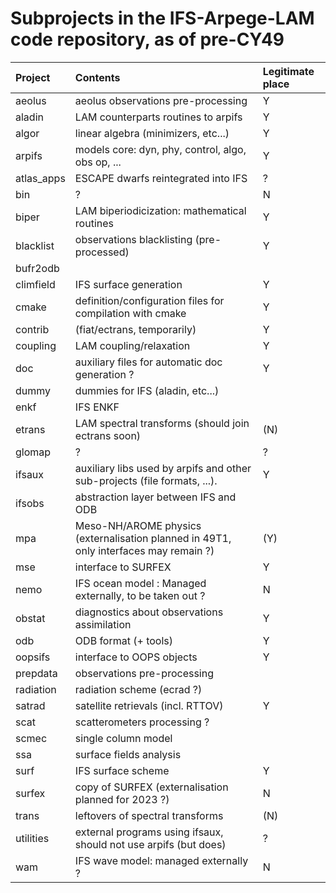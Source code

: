 Subprojects in the IFS-Arpege-LAM code repository, as of pre-CY49
=================================================================

| Project | Contents | Legitimate place |
|:-----------------|:-----------------|:----------------------|
| aeolus | aeolus observations pre-processing | Y |
| aladin | LAM counterparts routines to arpifs | Y |
| algor | linear algebra (minimizers, etc...) | Y |
| arpifs | models core: dyn, phy, control, algo, obs op, ... | Y |
| atlas\_apps | ESCAPE dwarfs reintegrated into IFS | ? |
| bin | ? | N |
| biper | LAM biperiodicization: mathematical routines | Y |
| blacklist | observations blacklisting (pre-processed) | Y |
| bufr2odb |  |  |
| climfield | IFS surface generation | Y |
| cmake | definition/configuration files for compilation with cmake | Y |
| contrib | (fiat/ectrans, temporarily) | Y |
| coupling | LAM coupling/relaxation | Y |
| doc | auxiliary files for automatic doc generation ? | Y |
| dummy | dummies for IFS (aladin, etc...) |  |
| enkf | IFS ENKF |  |
| etrans | LAM spectral transforms (should join ectrans soon) | (N) |
| glomap | ? | ? |
| ifsaux | auxiliary libs used by arpifs and other sub-projects (file formats, ...). | Y |
| ifsobs | abstraction layer between IFS and ODB |  |
| mpa | Meso-NH/AROME physics (externalisation planned in 49T1, only interfaces may remain ?) | (Y) |
| mse | interface to SURFEX | Y |
| nemo | IFS ocean model : Managed externally, to be taken out ? | N |
| obstat | diagnostics about observations assimilation | Y |
| odb | ODB format (+ tools) | Y |
| oopsifs | interface to OOPS objects | Y |
| prepdata | observations pre-processing |  |
| radiation | radiation scheme (ecrad ?) |  |
| satrad | satellite retrievals (incl. RTTOV) | Y |
| scat | scatterometers processing ? |  |
| scmec | single column model |  |
| ssa | surface fields analysis |  |
| surf | IFS surface scheme | Y |
| surfex | copy of SURFEX (externalisation planned for 2023 ?) | N |
| trans | leftovers of spectral transforms | (N) |
| utilities | external programs using ifsaux, should not use arpifs (but does) | ? |
| wam | IFS wave model: managed externally ? | N |
